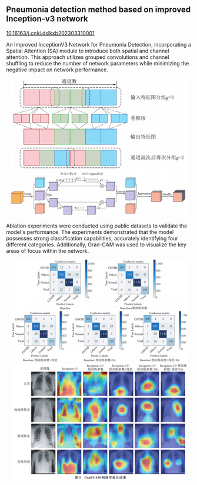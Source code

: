 ## Pneumonia detection method based on improved Inception-v3 network
<a href="https://kns.cnki.net/kcms2/article/abstract?v=0-LBHIej7QmlS-YbT50bEH2iNjemGAZLwGk5LEhOIyXVxlzlPBuQmwc_oVK4dAG9N4HijYkUQMY_LjgbMeHfNEhu7wcM2dby6zUorXeviYVJqurTqm9F8STNa40bv4mZUPiukVdDp0sNJzMrEWBqvgbYxK1sdHPKbZSUfZ1y5G9syasBjy2Uo7LzQQ6G3tAW&uniplatform=NZKPT&language=CHS
">10.16163/j.cnki.dslkxb202303310001</a>

An Improved InceptionV3 Network for Pneumonia Detection, incorporating a Spatial Attention (SA) module to introduce both spatial and channel attention. This approach utilizes grouped convolutions and channel shuffling to reduce the number of network parameters while minimizing the negative impact on network performance.
<p align="center">
  <img src="./Fig/Shuffle.png" width="480">
  <img src="./Fig/SA.png" width="480">
</p>
Ablation experiments were conducted using public datasets to validate the model's performance. The experiments demonstrated that the model possesses strong classification capabilities, accurately identifying four different categories. Additionally, Grad-CAM was used to visualize the key areas of focus within the network.
<p align="center">
  <img src="./Fig/Confusion matrix.png" width="480">
  <img src="./Fig/CAM.png" width="480">
</p>

